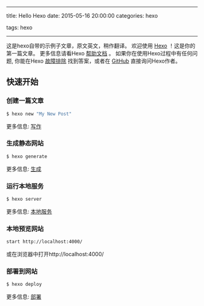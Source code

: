 
---
title: Hello Hexo
date: 2015-05-16 20:00:00
categories: hexo

tags: hexo

---
这是hexo自带的示例子文章，原文英文，稍作翻译。
欢迎使用 [Hexo](http://hexo.io/) ！这是你的第一篇文章。 更多信息请看Hexo [帮助文档](http://hexo.io/docs/) 。 如果你在使用Hexo过程中有任何问题, 你能在Hexo [故障排除](http://hexo.io/docs/troubleshooting.html) 找到答案，或者在 [GitHub](https://github.com/hexojs/hexo/issues) 直接询问Hexo作者。

## 快速开始

### 创建一篇文章

``` bash
$ hexo new "My New Post"
```

更多信息: [写作](http://hexo.io/docs/writing.html)

### 生成静态网站

``` bash
$ hexo generate
```

更多信息: [生成](http://hexo.io/docs/generating.html)

### 运行本地服务

``` bash
$ hexo server
```
更多信息: [本地服务](http://hexo.io/docs/server.html)


### 本地预览网站

``` bash
start http://localhost:4000/
```
或在浏览器中打开http://localhost:4000/

### 部署到网站

``` bash
$ hexo deploy
```

更多信息: [部署](http://hexo.io/docs/deployment.html)